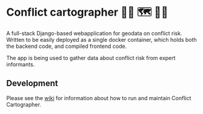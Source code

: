 # Conflict cartographer :man_student: :world_map: :woman_student:

A full-stack Django-based webapplication for geodata on conflict risk. Written
to be easily deployed as a single docker container, which holds both the
backend code, and compiled frontend code.

The app is being used to gather data about conflict risk from expert informants.

## Development

Please see the 
[wiki](https://github.com/prio-data/conflictcartographer/wiki) 
for information about how to run and maintain Conflict Cartographer.
